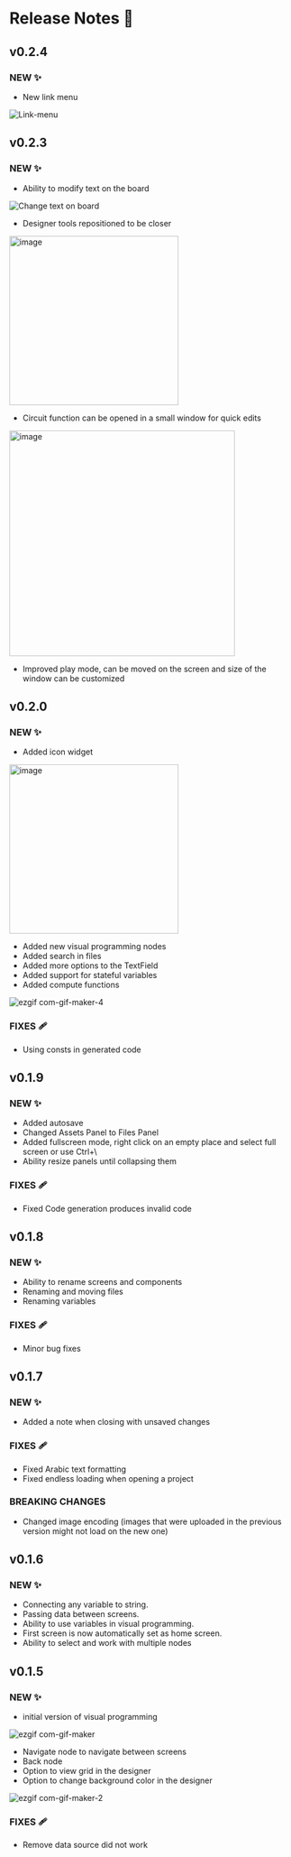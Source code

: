 # Release Notes 🚀

## v0.2.4
### NEW ✨
- New link menu

![Link-menu](https://user-images.githubusercontent.com/9257609/208525328-0e59352c-37cb-4f16-9e6d-2c5dc1db13ff.gif)


## v0.2.3
### NEW ✨
- Ability to modify text on the board

![Change text on board](https://user-images.githubusercontent.com/9257609/203562429-198e864a-5a4c-4bfd-957a-1ea1b122878e.gif)

- Designer tools repositioned to be closer

<img width="300" alt="image" src="https://user-images.githubusercontent.com/9257609/204310715-564ecfc0-ddd3-47de-80c6-b205da77dd51.png">

- Circuit function can be opened in a small window for quick edits

<img width="400" alt="image" src="https://user-images.githubusercontent.com/9257609/203563345-2588746b-7e94-4e98-b11c-1a9a9dba19b5.png">

- Improved play mode, can be moved on the screen and size of the window can be customized


## v0.2.0
### NEW ✨
- Added icon widget

<img width="300" alt="image" src="https://user-images.githubusercontent.com/9257609/189947401-20b1e7c7-5f5e-4504-9270-e13ccb633d4b.png">


- Added new visual programming nodes
- Added search in files
- Added more options to the TextField
- Added support for stateful variables
- Added compute functions

![ezgif com-gif-maker-4](https://user-images.githubusercontent.com/9257609/189953234-54fd4c12-1153-4f3e-8c09-34a5ea61d444.gif)


### FIXES 🩹 
- Using consts in generated code

## v0.1.9
### NEW ✨
- Added autosave
- Changed Assets Panel to Files Panel
- Added fullscreen mode, right click on an empty place and select full screen or use Ctrl+\
- Ability resize panels until collapsing them

### FIXES 🩹 
- Fixed Code generation produces invalid code

## v0.1.8
### NEW ✨
- Ability to rename screens and components
- Renaming and moving files
- Renaming variables

### FIXES 🩹 
- Minor bug fixes

## v0.1.7
### NEW ✨
- Added a note when closing with unsaved changes

### FIXES 🩹 
- Fixed Arabic text formatting
- Fixed endless loading when opening a project

### BREAKING CHANGES
- Changed image encoding (images that were uploaded in the previous version might not load on the new one)

## v0.1.6
### NEW ✨
- Connecting any variable to string.
- Passing data between screens.
- Ability to use variables in visual programming.
- First screen is now automatically set as home screen.
- Ability to select and work with multiple nodes

## v0.1.5
### NEW ✨
- initial version of visual programming

![ezgif com-gif-maker](https://user-images.githubusercontent.com/9257609/172191208-68fa6e4d-f203-411f-95d1-76b0873ee600.gif)


- Navigate node to navigate between screens
- Back node
- Option to view grid in the designer
- Option to change background color in the designer

![ezgif com-gif-maker-2](https://user-images.githubusercontent.com/9257609/172191247-f49fe969-c60e-4cb3-8725-86c798e3f994.gif)


### FIXES 🩹 
- Remove data source did not work
